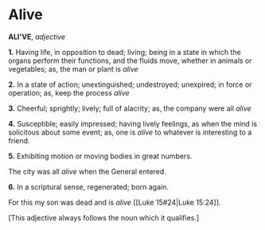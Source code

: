 # Alive

**ALI'VE**, _adjective_

**1.** Having life, in opposition to dead; living; being in a state in which the organs perform their functions, and the fluids move, whether in animals or vegetables; as, the man or plant is _alive_

**2.** In a state of action; unextinguished; undestroyed; unexpired; in force or operation; as, keep the process _alive_

**3.** Cheerful; sprightly; lively; full of alacrity; as, the company were all _alive_

**4.** Susceptible; easily impressed; having lively feelings, as when the mind is solicitous about some event; as, one is _alive_ to whatever is interesting to a friend.

**5.** Exhibiting motion or moving bodies in great numbers.

The city was all _alive_ when the General entered.

**6.** In a scriptural sense, regenerated; born again.

For this my son was dead and is _alive_ [[Luke 15#24|Luke 15:24]].

\[This adjective always follows the noun which it qualifies.\]